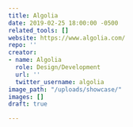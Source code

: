```yaml
---
title: Algolia
date: 2019-02-25 18:00:00 -0500
related_tools: []
website: https://www.algolia.com/
repo: ''
creator:
- name: Algolia
  role: Design/Development
  url: ''
  twitter_username: algolia
image_path: "/uploads/showcase/"
images: []
draft: true

---
```


